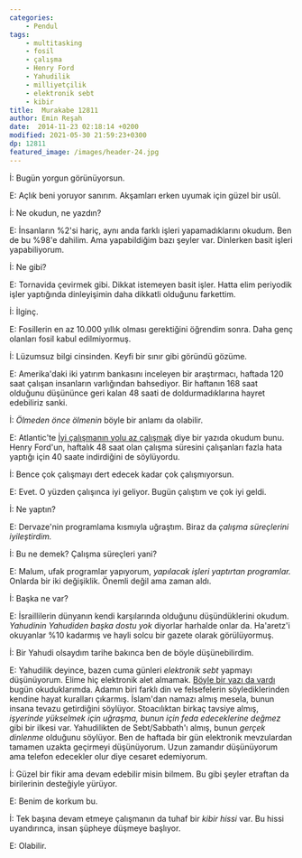 ```yaml
---
categories: 
    - Pendul
tags: 
    - multitasking
    - fosil
    - çalışma
    - Henry Ford
    - Yahudilik
    - milliyetçilik
    - elektronik sebt
    - kibir
title:  Murakabe 12811
author: Emin Reşah
date:  2014-11-23 02:18:14 +0200
modified: 2021-05-30 21:59:23+0300
dp: 12811
featured_image: /images/header-24.jpg
---
```


İ: Bugün yorgun görünüyorsun.

E: Açlık beni yoruyor sanırım. Akşamları erken uyumak için güzel bir
usûl.

İ: Ne okudun, ne yazdın?

E: İnsanların %2'si hariç, aynı anda farklı işleri yapamadıklarını
okudum. Ben de bu %98'e dahilim. Ama yapabildiğim bazı şeyler
var. Dinlerken basit işleri yapabiliyorum.

İ: Ne gibi?

E: Tornavida çevirmek gibi. Dikkat istemeyen basit işler. Hatta elim
periyodik işler yaptığında dinleyişimin daha dikkatli olduğunu
farkettim.

İ: İlginç. 

E: Fosillerin en az 10.000 yıllık olması gerektiğini öğrendim sonra.
Daha genç olanları fosil kabul edilmiyormuş.

İ: Lüzumsuz bilgi cinsinden. Keyfi bir sınır gibi göründü gözüme.

E: Amerika'daki iki yatırım bankasını inceleyen bir araştırmacı, haftada
120 saat çalışan insanların varlığından bahsediyor. Bir haftanın 168
saat olduğunu düşününce geri kalan 48 saati de doldurmadıklarına hayret
edebiliriz sanki.

İ: *Ölmeden önce ölmenin* böyle bir anlamı da olabilir.

E: Atlantic'te [İyi çalışmanın yolu az
çalışmak](http://www.theatlantic.com/business/archive/2014/08/to-work-better-work-less)
diye bir yazıda okudum bunu. Henry Ford'un, haftalık 48 saat olan çalışma
süresini çalışanları fazla hata yaptığı için 40 saate indirdiğini de
söylüyordu.

İ: Bence çok çalışmayı dert edecek kadar çok çalışmıyorsun.

E: Evet. O yüzden çalışınca iyi geliyor. Bugün çalıştım ve çok iyi geldi.

İ: Ne yaptın?

E: Dervaze'nin programlama kısmıyla uğraştım. Biraz da *çalışma
süreçlerini iyileştirdim.*

İ: Bu ne demek? Çalışma süreçleri yani?

E: Malum, ufak programlar yapıyorum, *yapılacak işleri yaptırtan
programlar.* Onlarda bir iki değişiklik. Önemli değil ama zaman aldı.

İ: Başka ne var?

E: İsraillilerin dünyanın kendi karşılarında olduğunu düşündüklerini
okudum. *Yahudinin Yahudiden başka dostu yok* diyorlar harhalde onlar
da. Ha'aretz'i okuyanlar %10 kadarmış ve hayli solcu bir gazete olarak
görülüyormuş.

İ: Bir Yahudi olsaydım tarihe bakınca ben de böyle düşünebilirdim.

E: Yahudilik deyince, bazen cuma günleri *elektronik sebt* yapmayı
düşünüyorum. Elime hiç elektronik alet almamak. [Böyle bir yazı da vardı](http://calnewport.com/blog/2014/07/22/dont-pursue-promotions-contrarian-career-advice-from-ancient-sources-of-wisdom)
bugün okuduklarımda. Adamın biri farklı din ve felsefelerin
söylediklerinden kendine hayat kuralları çıkarmış. İslam'dan namazı
almış mesela, bunun insana tevazu getirdiğini söylüyor. Stoacılıktan
birkaç tavsiye almış, *işyerinde yükselmek için uğraşma, bunun için feda
edeceklerine değmez* gibi bir ilkesi var. Yahudilikten de Sebt/Sabbath'ı
almış, bunun *gerçek dinlenme* olduğunu söylüyor. Ben de haftada bir gün
elektronik mevzulardan tamamen uzakta geçirmeyi düşünüyorum. Uzun
zamandır düşünüyorum ama telefon edecekler olur diye cesaret edemiyorum.

İ: Güzel bir fikir ama devam edebilir misin bilmem. Bu gibi şeyler
etraftan da birilerinin desteğiyle yürüyor.

E: Benim de korkum bu.

İ: Tek başına devam etmeye çalışmanın da tuhaf bir *kibir hissi* var. Bu
hissi uyandırınca, insan şüpheye düşmeye başlıyor.

E: Olabilir.
